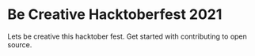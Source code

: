 # Be Creative Hacktoberfest 2021
Lets be creative this hacktober fest. Get started with contributing to open source.
